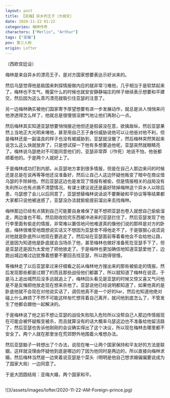 ```yaml
---
layout: post
title: 【亚梅】异乡的王子（大纲文）
date: 2020-11-22 01:22
categories: 梅林传奇
characters: ["Merlin", "Arthur"]
tags: ["亚梅"]
pov: 第三人称
origin: Lofter
---
```


（西欧宫廷设）

梅林是来自异乡的漂亮王子，是对方国家想要表达示好派来的。

然后乌瑟觉得他是敌国来刺探情报做内应的就非常刁难他，几乎相当于是软禁起来了，梅林也不生气，晚宴什么的时候也就安安静静端庄的样子继续表示想要和平建交，然后因为这么乖巧漂亮就吸引住亚瑟的注意了。

另一边梅林确实被他们国家寄予厚望想要有进一步发展动作，就总是派人悄悄来问他渗透得怎么样了，他就总是很慢很没脾气地让他们再耐心一点。

然后梅林其实知道亚瑟想要悄悄接近他但还是假装没在意，欲擒故纵，然后亚瑟果然上当地正大光明来堵他，甚至用自己王子身份威胁说他可以让他爸对他不利，但是梅林还是一副温良的样子也没有被威胁到，亚瑟就没辙了，然后梅林突然笑起来说怎么这么快就放弃了，只是想试探一下他有多想要追他呢，亚瑟突然就眼睛亮了。梅林说乌瑟绝对不可能同意他们的，亚瑟非常莽（/作死）地说不怕，他爸都顺着他的。于是两个人就好上了。

于是梅林成功打到内部，从亚瑟地方拿到很多情报，但是在自己人那边来问的时候还是总是在说再等等他还没准备好，然后让自己人这边怀疑他叛变了暗中在商议借乌瑟的手除掉他。然后亚瑟这边也是发现了情报有被偷，但是情报相关的战局没有失利所以也有点搞不清楚情况，有谋士建议说还是最好除掉梅林这个异乡人以除后患，乌瑟想了会儿以后同意了，亚瑟想替梅林说话说不要撕破和平协议等等结果都大家都只说他被迷惑了，亚瑟没办法就偷偷提前溜出来去找梅林。

梅林那边已经有点猜到自己可能要自身难保了就不想把亚瑟也卷入就想自己偷偷溜走，两边谁也不帮。然后刚收拾完东西被冲进来的亚瑟拦住了，然后亚瑟发现了他行李里面有偷走的情报，非常难以置信地问他难道真的像他们说的那样是对方的卧底，梅林很难受地既想说实话又不想因为亚瑟舍不得他走不了，于是狠狠心说谎说对他就是卧底所以他现在要逃走了。然后站在亚瑟面前等着看他会不会给他让路，还是因为知道他是卧底就会当场杀了他，甚至梅林也做好准备死在亚瑟手下了，但是亚瑟还是因为太爱他了把他放走了。于是梅林也更加确信地知道亚瑟爱他了，边跑出城边难过边犹豫着想要不要回去找亚瑟，所以跑得很慢。

等梅林走了以后亚瑟拿过来仔细看之前从梅林地方搜出来的那些被偷走的情报，然后发现那些都是过期了的而且那些战役他们都赢了，所以就知道了梅林在说谎，于是马上追出城然后没多远就追上了，梅林回头看见是亚瑟的时候又惊又喜又气问他是不是反悔把他放走现在想来杀他了。亚瑟说他已经说明都知道了，如果他真的是卧底他就不会现在对他说实话了，调侃他真不是一个好的liar，然后也知道他绝对碰上什么麻烦了不然不可能这样匆忙想背着自己离开，就问他到底怎么了，不管发生了他都会跟他一起解决的。

于是梅林说了他之前不想让亚瑟的战役失败陷入危险所以没帮自己人那边传情报现在可能会被怀疑叛变被杀，而且就算没有的话大概率乌瑟这边也不准备给他留活路了，然后亚瑟也告诉他刚刚的会议确实得出了这个决议，所以现在梅林去哪里都不安全了。两个人就在那里坐在荒郊野外地围着火堆想办法。

然后亚瑟脑子一转想出了个办法，说现在唯一让两个国家保持和平友好的方法是联姻，这样就没理由怀疑他到底是哪边的了因为他同时是两边的，所以直接向梅林求婚，然后梅林当然是一边笑着说亚瑟是个菜头（明明是他自己想求婚偏偏要说成为了国家大局）一边同意了。

于是大团圆结局：亚梅大婚，两个国家和平。

<br>
![](/assets/images/lofter/2020-11-22-AM-Foreign-prince.jpg)
